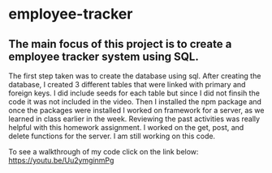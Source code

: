 # employee-tracker

## The main focus of this project is to create a employee tracker system using SQL.

The first step taken was to create the database using sql. After creating the database, I created 3 different tables that were linked with primary and foreign keys. I did include seeds for each table but since I did not finsih the code it was not included in the video. Then I installed the npm package and once the packages were installed I worked on framework for a server, as we learned in class earlier in the week. Reviewing the past activities was really helpful with this homework assignment. I worked on the get, post, and delete functions for the server. I am still working on this code.


To see a walkthrough of my code click on the link below:
  https://youtu.be/Uu2ymginmPg